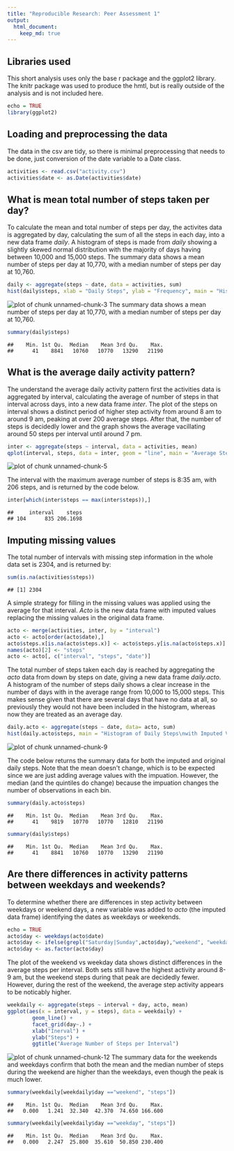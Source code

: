 ```yaml
---
title: "Reproducible Research: Peer Assessment 1"
output: 
  html_document:
    keep_md: true
---
```


## Libraries used
This short analysis uses only the base r package and the ggplot2 library. The knitr package was used to produce the hmtl, but is really outside of the analysis and is not included here.

```r
echo = TRUE
library(ggplot2)
```

## Loading and preprocessing the data
The data in the csv are tidy, so there is minimal preprocessing that needs to be done, just conversion of the date variable to a Date class.

```r
activities <- read.csv("activity.csv")
activities$date <- as.Date(activities$date)
```


## What is mean total number of steps taken per day?
To calculate the mean and total number of steps per day, the activites data is aggregated by day, calculating the sum of all the steps in each day, into a new data frame _daily_. A histogram of steps is made from _daily_ showing a slightly skewed normal distribution with the majority of days having between 10,000 and 15,000 steps. 
The summary data shows a mean number of steps per day at 10,770, with a median number of steps per day at 10,760. 


```r
daily <- aggregate(steps ~ date, data = activities, sum)
hist(daily$steps, xlab = "Daily Steps", ylab = "Frequency", main = "Histogram of Daily Steps")
```

![plot of chunk unnamed-chunk-3](figure/unnamed-chunk-3-1.png) 
The summary data shows a mean number of steps per day at 10,770, with a median number of steps per day at 10,760. 

```r
summary(daily$steps)
```

```
##    Min. 1st Qu.  Median    Mean 3rd Qu.    Max. 
##      41    8841   10760   10770   13290   21190
```

## What is the average daily activity pattern?
The understand the average daily activity pattern first the activities data is aggregated by interval, calculating the average of number of steps in that interval across days, into a new data frame _inter_. The plot of the steps on interval shows a distinct period of higher step activity from around 8 am to around 9 am, peaking at over 200 average steps. After that, the number of steps is decidedly lower and the graph shows the average vacillating around 50 steps per interval until around 7 pm. 


```r
inter <- aggregate(steps ~ interval, data = activities, mean)
qplot(interval, steps, data = inter, geom = "line", main = "Average Steps Per Interval", xlab = "Interval", ylab= "Number of Steps")
```

![plot of chunk unnamed-chunk-5](figure/unnamed-chunk-5-1.png) 

The interval with the maximum average number of steps is 8:35 am, with 206 steps, and is returned by the code below. 

```r
inter[which(inter$steps == max(inter$steps)),]
```

```
##     interval    steps
## 104      835 206.1698
```

## Imputing missing values

The total number of intervals with missing step information in the whole data set is 2304, and is returned by:

```r
sum(is.na(activities$steps))
```

```
## [1] 2304
```

A simple strategy for filling in the missing values was applied using the average for that interval.
_Acto_ is the new data frame with imputed values replacing the missing values in the original data frame.


```r
acto <- merge(activities, inter, by = "interval")
acto <- acto[order(acto$date),]
acto$steps.x[is.na(acto$steps.x)] <- acto$steps.y[is.na(acto$steps.x)]
names(acto)[2] <- "steps"
acto <- acto[, c("interval", "steps", "date")]
```

The total number of steps taken each day is reached by aggregating the _acto_ data from down by steps on date, giving a new data frame _daily.acto_. A histogram of the number of steps daily shows a clear increase in the number of days with in the average range from 10,000 to 15,000 steps. This makes sense given that there are several days that have no data at all, so previously they would not have been included in the histogram, whereas now they are treated as an average day.

```r
daily.acto <- aggregate(steps ~ date, data= acto, sum)
hist(daily.acto$steps, main = "Histogram of Daily Steps\nwith Imputed Values Replacing Missing", xlab = "Daily Steps")
```

![plot of chunk unnamed-chunk-9](figure/unnamed-chunk-9-1.png) 

The code below returns the summary data for both the imputed and original daily steps. Note that the mean doesn't change, which is to be expected since we are just adding average values with the impuation. However, the median (and the quintiles do change) because the impuation changes the number of observations in each bin. 

```r
summary(daily.acto$steps)
```

```
##    Min. 1st Qu.  Median    Mean 3rd Qu.    Max. 
##      41    9819   10770   10770   12810   21190
```

```r
summary(daily$steps)
```

```
##    Min. 1st Qu.  Median    Mean 3rd Qu.    Max. 
##      41    8841   10760   10770   13290   21190
```

## Are there differences in activity patterns between weekdays and weekends?

To determine whether there are differences in step activity between weekdays or weekend days, a new variable was added to _acto_ (the imputed data frame) identifying the dates as weekdays or weekends. 

```r
echo = TRUE
acto$day <- weekdays(acto$date)
acto$day <- ifelse(grepl("Saturday|Sunday",acto$day),"weekend", "weekday")
acto$day <- as.factor(acto$day)
```

The plot of the weekend vs weekday data shows distinct differences in the average steps per interval. Both sets still have the highest activity around 8-9 am, but the weekend steps during that peak are decidedly fewer. However, during the rest of the weekend, the average step activity appears to be noticably higher. 

```r
weekdaily <- aggregate(steps ~ interval + day, acto, mean)
ggplot(aes(x = interval, y = steps), data = weekdaily) + 
        geom_line() + 
        facet_grid(day~.) +
        xlab("Inerval") +
        ylab("Steps") +
        ggtitle("Average Number of Steps per Interval")
```

![plot of chunk unnamed-chunk-12](figure/unnamed-chunk-12-1.png) 
The summary data for the weekends and weekdays confirm that both the mean and the median number of steps during the weekend are higher than the weekdays, even though the peak is much lower. 


```r
summary(weekdaily[weekdaily$day =="weekend", "steps"])
```

```
##    Min. 1st Qu.  Median    Mean 3rd Qu.    Max. 
##   0.000   1.241  32.340  42.370  74.650 166.600
```

```r
summary(weekdaily[weekdaily$day =="weekday", "steps"])
```

```
##    Min. 1st Qu.  Median    Mean 3rd Qu.    Max. 
##   0.000   2.247  25.800  35.610  50.850 230.400
```
